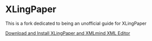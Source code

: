 # XLingPaper
This is a fork dedicated to being an unofficial guide for XLingPaper

[Download and Install XLingPaper and XMLmind XML Editor](https://github.com/NuclearChickens/XLingPaper/wiki/Download-and-Install-XLingPaper-and-XMLmind-XML-Editor/_edit)
